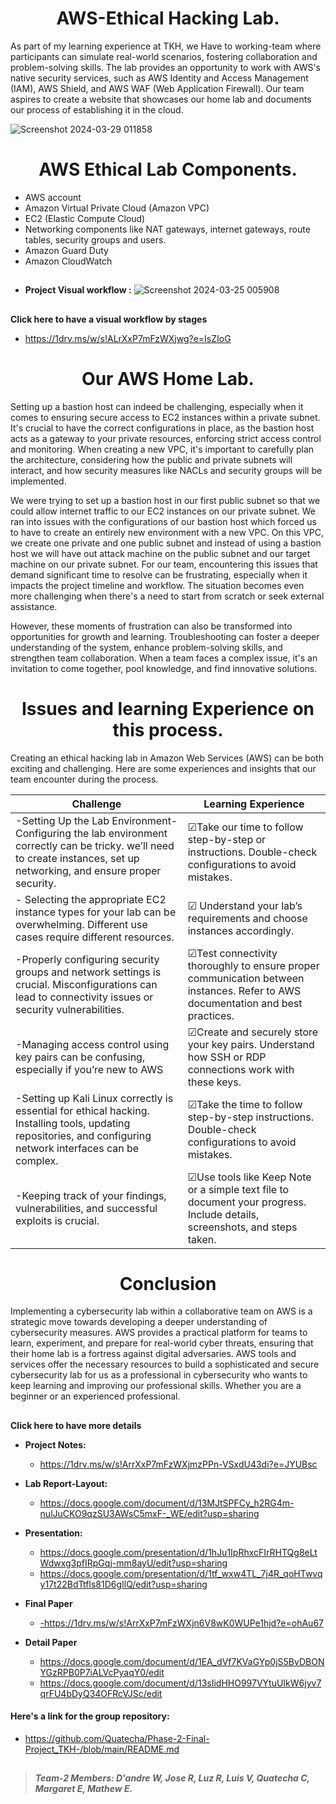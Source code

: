 <h1 align="center">AWS-Ethical Hacking Lab.</h1>

As part of my learning experience at TKH, we Have to working-team where participants can simulate real-world scenarios, fostering collaboration and problem-solving skills. The lab provides an opportunity to work with AWS's native security services, such as AWS Identity and Access Management (IAM), AWS Shield, and AWS WAF (Web Application Firewall). Our team aspires to create a website that showcases our home lab and documents our process of establishing it in the cloud.  

![Screenshot 2024-03-29 011858](https://github.com/luzritacco/AWS-Ethical-Hacking-lab/assets/151267325/021b676d-0d8a-4271-9e92-b270465503a7)


###
<h1 align="center">AWS Ethical Lab Components.</h1>



- AWS account
- Amazon Virtual Private Cloud (Amazon VPC)
- EC2 (Elastic Compute Cloud)
- Networking components like NAT gateways, internet gateways, route tables, security groups and users.
- Amazon Guard Duty
- Amazon CloudWatch 
 ##

 - **Project Visual workflow :**
   ![Screenshot 2024-03-25 005908](https://github.com/Quatecha/Phase-2-Final-Project_TKH-/assets/151267325/3b423c17-46ea-41ac-bee3-f5f5534003dc)
##


**Click here to have a visual workflow by stages**
  
- https://1drv.ms/w/s!ALrXxP7mFzWXjwg?e=IsZIoG
 ##
 <h1 align="center"> Our AWS Home Lab.</h1>

   Setting up a bastion host can indeed be challenging, especially when it comes to ensuring secure access to EC2 instances within a private subnet. It's crucial to have the correct configurations in place, as the bastion host acts as a gateway to your private resources, enforcing strict access control and monitoring. When creating a new VPC, it's important to carefully plan the architecture, considering how the public and private subnets will interact, and how security measures like NACLs and security groups will be implemented.

  We were trying to set up a bastion host in our first public subnet so that we could allow internet traffic to our EC2 instances on our private subnet. We ran into issues with the configurations of our bastion host which forced us to have to create an entirely new environment with a new VPC. On this VPC, we create one private and one public subnet and instead of using a bastion host we will have out attack machine on the public subnet and our target machine on our private subnet.
For our team, encountering this issues that demand significant time to resolve can be frustrating, especially when it impacts the project timeline and workflow. The situation becomes even more challenging when there's a need to start from scratch or seek external assistance.


 However, these moments of frustration can also be transformed into opportunities for growth and learning. Troubleshooting can foster a deeper understanding of the system, enhance problem-solving skills, and strengthen team collaboration. When a team faces a complex issue, it's an invitation to come together, pool knowledge, and find innovative solutions.

##
 <h1 align="center">  Issues and learning Experience on this process.</h1>

Creating an ethical hacking lab in Amazon Web Services (AWS) can be both exciting and challenging. Here are some experiences and insights that our team encounter during the process.


|    Challenge | Learning Experience |
| ------------- | ------------- |
 -Setting Up the Lab Environment- Configuring the lab environment correctly can be tricky. we’ll need to create instances, set up networking, and ensure proper security.  | ☑Take our time to follow step-by-step or instructions. Double-check configurations to avoid mistakes.|
| - Selecting the appropriate EC2 instance types for your lab can be overwhelming. Different use cases require different resources. | ☑ Understand your lab’s requirements and choose instances accordingly.|
|-Properly configuring security groups and network settings is crucial. Misconfigurations can lead to   connectivity issues or security vulnerabilities. |☑Test connectivity thoroughly to ensure proper communication between instances. Refer to AWS documentation and best practices. |
|-Managing access control using key pairs can be confusing, especially if you’re new to AWS |☑Create and securely store your key pairs. Understand how SSH or RDP connections work with these keys.|
|-Setting up Kali Linux correctly is essential for ethical hacking. Installing tools, updating repositories, and configuring network interfaces can be complex.|☑Take the time to follow step-by-step instructions. Double-check configurations to avoid mistakes.|
|-Keeping track of your findings, vulnerabilities, and successful exploits is crucial.|☑Use tools like Keep Note or a simple text file to document your progress. Include details, screenshots, and steps taken.|


##
<h1 align="center">Conclusion</h1>

 Implementing a cybersecurity lab within a collaborative team on AWS is a strategic move towards developing a deeper understanding of cybersecurity measures. AWS provides a practical platform for teams to learn, experiment, and prepare for real-world cyber threats, ensuring that their home lab is a fortress against digital adversaries. AWS tools and services offer the necessary resources to build a sophisticated and secure cybersecurity lab for us as a professional in cybersecurity who wants to keep learning and improving our professional skills. Whether you are a beginner or an experienced professional.

##

 **Click here to have more details**

- **Project Notes:**
     - https://1drv.ms/w/s!ArrXxP7mFzWXjmzPPn-VSxdU43di?e=JYUBsc
  
- **Lab Report-Layout:**
     - https://docs.google.com/document/d/13MJtSPFCy_h2RG4m-nulJuCKO9qzSU3AWsC5mxF-_WE/edit?usp=sharing
- **Presentation:**
    - https://docs.google.com/presentation/d/1hJu1IpRhxcFIrRHTQg8eLtWdwxg3pfIRpGqj-mm8ayU/edit?usp=sharing
    - https://docs.google.com/presentation/d/1tf_wxw4TL_7j4R_qoHTwvqy17t22BdTtfls81D6gIlQ/edit?usp=sharing
- **Final Paper**

   - [ -https://1drv.ms/w/s!ArrXxP7mFzWXjn6V8wK0WUPe1hjd?e=ohAu67 ](https://1drv.ms/w/s!ArrXxP7mFzWXjn6V8wK0WUPe1hjd?e=ohAu67)
 - **Detail Paper**
   -  https://docs.google.com/document/d/1EA_dVf7KVaGYp0jS5BvDBONYGzRPB0P7iALVcPyaqY0/edit
   -  https://docs.google.com/document/d/13sIidHHO997VYtuUIkW6jyv7qrFU4bDyQ34OFRcVJSc/edit

#### Here's a link for the group repository:
- https://github.com/Quatecha/Phase-2-Final-Project_TKH-/blob/main/README.md

##

> _**Team-2 Members: D'andre W,  Jose R, Luz R, Luis V, Quatecha C, Margaret E, Mathew E.**_
 
